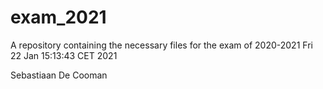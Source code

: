 # exam_2021
A repository containing the necessary files for the exam of 2020-2021
Fri 22 Jan 15:13:43 CET 2021

Sebastiaan De Cooman
